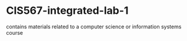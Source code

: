 # CIS567-integrated-lab-1
contains materials related to a computer science or information systems course
